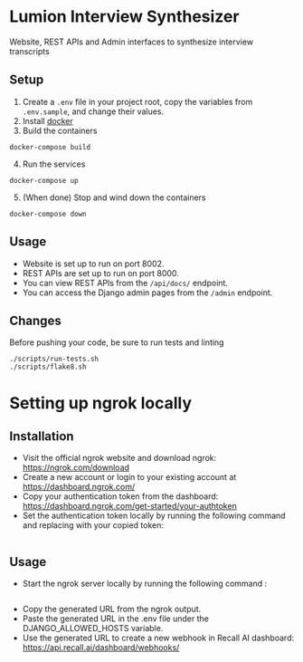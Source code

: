 # Lumion Interview Synthesizer

Website, REST APIs and Admin interfaces to synthesize interview transcripts

## Setup

1. Create a `.env` file in your project root, copy the variables from `.env.sample`, and change their values.
2. Install [docker](https://docs.docker.com/get-docker/)
3. Build the containers

```
docker-compose build
```

4. Run the services

```
docker-compose up
```

5. (When done) Stop and wind down the containers

```
docker-compose down
```

## Usage

- Website is set up to run on port 8002.
- REST APIs are set up to run on port 8000.
- You can view REST APIs from the `/api/docs/` endpoint.
- You can access the Django admin pages from the `/admin` endpoint.

## Changes

Before pushing your code, be sure to run tests and linting

```
./scripts/run-tests.sh
./scripts/flake8.sh
```

# Setting up ngrok locally

## Installation

- Visit the official ngrok website and download ngrok: https://ngrok.com/download 
- Create a new account or login to your existing account at https://dashboard.ngrok.com/
- Copy your authentication token from the dashboard: https://dashboard.ngrok.com/get-started/your-authtoken
- Set the authentication token locally by running the following command and replacing <token> with your copied token:

``` ngrok config add-authtoken <token>
```

## Usage

- Start the ngrok server locally by running the following command :
```  ngrok http 127.0.0.1:8000 
```
- Copy the generated URL from the ngrok output.
- Paste the generated URL in the .env file under the DJANGO_ALLOWED_HOSTS variable.
- Use the generated URL to create a new webhook in Recall AI dashboard: https://api.recall.ai/dashboard/webhooks/